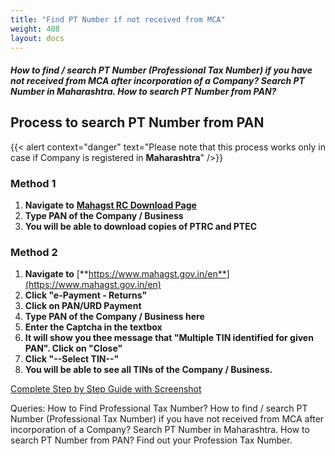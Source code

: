 ```yaml
---
title: "Find PT Number if not received from MCA"
weight: 408
layout: docs
---
```

##### How to find / search PT Number (Professional Tax Number) if you have not received from MCA after incorporation of a Company? Search PT Number in Maharashtra. How to search PT Number from PAN?

## Process to search PT Number from PAN

{{< alert context="danger" text="Please note that this process works only in case if Company is registered in **Maharashtra**" />}}

### Method 1

1. **Navigate to** [**Mahagst RC Download Page**](https://eservices.mahagst.gov.in/mstd/rc/index.html?sap-client=400)
2. **Type PAN of the Company / Business**
3. **You will be able to download copies of PTRC and PTEC**

### Method 2

1. **Navigate to** [**https://www.mahagst.gov.in/en**](https://www.mahagst.gov.in/en)
2. **Click "e-Payment - Returns"**
3. **Click on PAN/URD Payment**
4. **Type PAN of the Company / Business here**
5. **Enter the Captcha in the textbox**
6. **It will show you thee message that "Multiple TIN identified for given PAN". Click on "Close"**
7. **Click "--Select TIN--"**
8. **You will be able to see all TINs of the Company / Business.**

[Complete Step by Step Guide with Screenshot](https://scribehow.com/shared/Search_TIN_Number_from_PAN_in_Maharashtra___2g9lX3KQTaGQIgeTn8gzw)

Queries: How to Find Professional Tax Number? How to find / search PT Number (Professional Tax Number) if you have not received from MCA after incorporation of a Company? Search PT Number in Maharashtra. How to search PT Number from PAN? Find out your Profession Tax Number.
